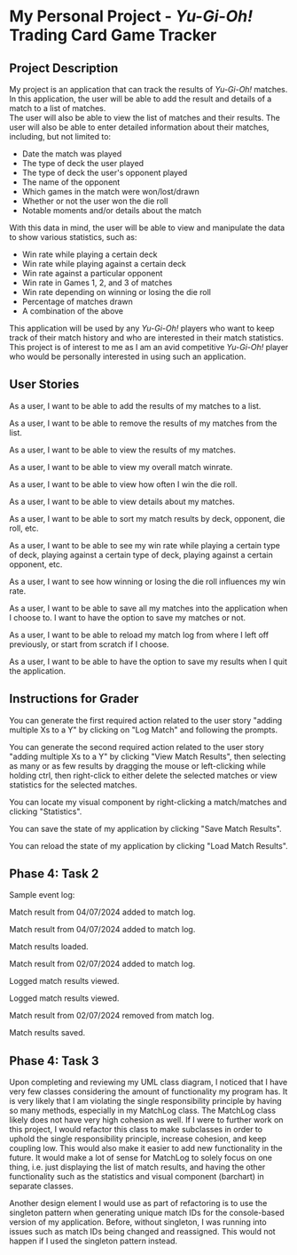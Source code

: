 # My Personal Project - *Yu-Gi-Oh!* Trading Card Game Tracker

## Project Description

<p> My project is an application that can track the results of <em>Yu-Gi-Oh!</em> matches. <br>
In this application, the user will be able to add the result and details of a match to a list of matches. <br>
The user will also be able to view the list of matches and their results. The user will also be able to enter detailed information about their matches, including, but not limited to:</p>

- Date the match was played
- The type of deck the user played
- The type of deck the user's opponent played
- The name of the opponent
- Which games in the match were won/lost/drawn
- Whether or not the user won the die roll
- Notable moments and/or details about the match

With this data in mind, the user will be able to view and manipulate the data to show various statistics, such as:

- Win rate while playing a certain deck
- Win rate while playing against a certain deck
- Win rate against a particular opponent
- Win rate in Games 1, 2, and 3 of matches
- Win rate depending on winning or losing the die roll
- Percentage of matches drawn
- A combination of the above

This application will be used by any <em>Yu-Gi-Oh!</em> players who want to keep track of their match history and who are interested in their match statistics.
This project is of interest to me as I am an avid competitive <em>Yu-Gi-Oh!</em> player who would be personally interested in using such an application.

## User Stories

<p> As a user, I want to be able to add the results of my matches to a list. </p>
<p> As a user, I want to be able to remove the results of my matches from the list. </p>
<p> As a user, I want to be able to view the results of my matches. </p>
<p> As a user, I want to be able to view my overall match winrate. </p>
<p> As a user, I want to be able to view how often I win the die roll. </p>
<p> As a user, I want to be able to view details about my matches. </p>
<p> As a user, I want to be able to sort my match results by deck, opponent, die roll, etc. </p>
<p> As a user, I want to be able to see my win rate while playing a certain type of deck, playing against a certain type of deck, playing against a certain opponent, etc. </p>
<p> As a user, I want to see how winning or losing the die roll influences my win rate. </p>
<p> As a user, I want to be able to save all my matches into the application when I choose to. I want to have the option to save my matches or not. </p>
<p> As a user, I want to be able to reload my match log from where I left off previously, or start from scratch if I choose. </p>
<p> As a user, I want to be able to have the option to save my results when I quit the application. </p>

## Instructions for Grader
<p> You can generate the first required action related to the user story "adding multiple Xs to a Y" by clicking on "Log Match" and following the prompts.</p>
<p> You can generate the second required action related to the user story "adding multiple Xs to a Y" by clicking "View Match Results", then selecting as many or as few results by dragging the mouse or left-clicking while holding ctrl, then right-click to either delete the selected matches or view statistics for the selected matches.</p>
<p> You can locate my visual component by right-clicking a match/matches and clicking "Statistics".</p>
<p> You can save the state of my application by clicking "Save Match Results".</p>
<p> You can reload the state of my application by clicking "Load Match Results".</p>

## Phase 4: Task 2

Sample event log:

<p> Match result from 04/07/2024 added to match log.</p>
<p> Match result from 04/07/2024 added to match log.</p>
<p> Match results loaded.</p>
<p> Match result from 02/07/2024 added to match log.</p>
<p> Logged match results viewed.</p>
<p> Logged match results viewed.</p>
<p> Match result from 02/07/2024 removed from match log.</p>
<p> Match results saved.</p>

## Phase 4: Task 3

<p> Upon completing and reviewing my UML class diagram, I noticed that I have very few classes considering the amount of functionality my program has.
It is very likely that I am violating the single responsibility principle by having so many methods, especially in my MatchLog class. The MatchLog class likely does not have very high cohesion as well.
If I were to further work on this project, I would refactor this class to make subclasses in order to uphold the single responsibility principle, increase cohesion, and keep coupling low.
This would also make it easier to add new functionality in the future. It would make a lot of sense for MatchLog to solely focus on one thing,
i.e. just displaying the list of match results, and having the other functionality such as the statistics and visual component (barchart) in separate classes.</p>

<p> Another design element I would use as part of refactoring is to use the singleton pattern when generating unique match IDs for the console-based version of my application. 
Before, without singleton, I was running into issues such as match IDs being changed and reassigned. This would not happen if I used the singleton pattern instead.</p>

